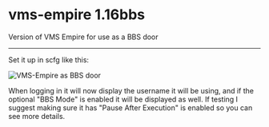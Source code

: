 # vms-empire 1.16bbs
Version of VMS Empire for use as a BBS door

***

Set it up in scfg like this:

![VMS-Empire as BBS door](https://synchronetbbs.org/VMS-Empire_SBBS_Config.png) 

When logging in it will now display the username it will be using, and if the optional "BBS Mode" is enabled it will be displayed as well. If testing I suggest making sure it has "Pause After Execution" is enabled so you can see more details.
